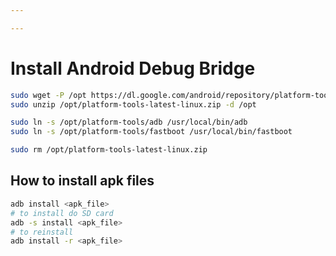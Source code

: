 ```yaml
---

---
```


# Install Android Debug Bridge

```bash
sudo wget -P /opt https://dl.google.com/android/repository/platform-tools-latest-linux.zip
sudo unzip /opt/platform-tools-latest-linux.zip -d /opt

sudo ln -s /opt/platform-tools/adb /usr/local/bin/adb
sudo ln -s /opt/platform-tools/fastboot /usr/local/bin/fastboot

sudo rm /opt/platform-tools-latest-linux.zip
```

## How to install apk files

```bash
adb install <apk_file>
# to install do SD card
adb -s install <apk_file>
# to reinstall
adb install -r <apk_file>
```

